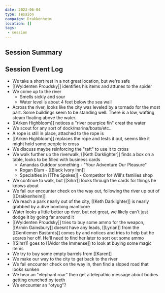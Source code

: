 ```yaml
---
date: 2023-06-04
type: session
campaign: Drakkenheim
location: []
tags:
 - session
---
```


## Session Summary

## Session Event Log

- We take a short rest in a not great location, but we're safe
- [[Wyldenten Proudsky]] identifies his items and attunes to the spider
- We come up to the river
	- Smells sickly and sour
	- Water level is about 4 feet below the sea wall
- Across the river, looks like the city was leveled by a tornado for the most part. Some buildings seem to be standing well. There is a low, wafting steam floating above the water.
- [[Arken Highbloom]] notices a "river pourpice fin" crest the water
- We scout for any sort of dock/marina/boats/etc..
- A rope is still in place, attached to the rope is 
- [[Arken Highbloom]] replaces the rope and tests it out, seems like it might hold some people to cross
- We discuss maybe reinforcing the "raft" to use it to cross
- We walk further up the riverwalk, [[Keth Darklighter]] finds a box on a table, looks to be filled with business cards
	- Amandas Outdoor something - "Your Adventure Our Pleasure"
	- Rogan Blum - [[Black Ivory Inn]]
	- Specialties in [[The Spokes]] - Competitor for Will's families shop
- We continue to walk, but [[Sihrr]] looks through the cards for things he knows about
- We fail our encounter check on the way out, following the river up out of [[Drakkenheim]]
- We reach a park nearly out of the city, [[Keth Darklighter]] is nearly grabbed by a dive bombing manticore
- Water looks a little better up river, but not great, we likely can't just dodge it by going far around it
- [[Wyldenten Proudsky]] tries to buy some ammo for the weapon, [[Armin Gainsbury]] doesnt have any leads, [[Lyrian]] from the [[Gentlemen Bastards]] comes by and notices and tries to help but he scares her off. He'll need to find her later to sort out some ammo
- [[Sihrr]] goes to [[Aldor the Immense]] to look at buying some magic items
- We try to buy some empty barrels from [[Karen]]
- We make our way to the city to get back to the river
- We fail encounter check on the way in, then find a sloped road that looks sunken
- We hear an "elephant roar" then get a telepathic message about bodies getting crunched by teeth
- We encounter an "otyug"?
